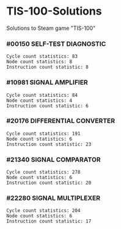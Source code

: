 # TIS-100-Solutions
Solutions to Steam game "TIS-100"

### #00150 SELF-TEST DIAGNOSTIC
    Cycle count statistics: 83
    Node count statistics: 8
    Instruction count statistic: 8
### #10981 SIGNAL AMPLIFIER
    Cycle count statistics: 84
    Node count statistics: 4
    Instruction count statistic: 6
### #20176 DIFFERENTIAL CONVERTER
    Cycle count statistics: 191
    Node count statistics: 6
    Instruction count statistic: 23
### #21340 SIGNAL COMPARATOR
    Cycle count statistics: 278
    Node count statistics: 6
    Instruction count statistic: 20
### #22280 SIGNAL MULTIPLEXER
    Cycle count statistics: 204
    Node count statistics: 6
    Instruction count statistic: 17
